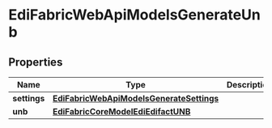 
# EdiFabricWebApiModelsGenerateUnb

## Properties
Name | Type | Description | Notes
------------ | ------------- | ------------- | -------------
**settings** | [**EdiFabricWebApiModelsGenerateSettings**](EdiFabricWebApiModelsGenerateSettings.md) |  |  [optional]
**unb** | [**EdiFabricCoreModelEdiEdifactUNB**](EdiFabricCoreModelEdiEdifactUNB.md) |  |  [optional]



